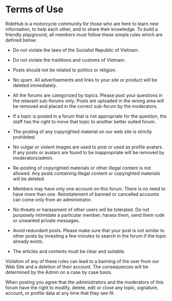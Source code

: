 # Terms of Use
RideHub is a motorcycle community for those who are here to learn new information, to help each other, and to share their knowledge.
To build a friendly playground, all members must follow these simple rules which are defined below:

* Do not violate the laws of the Socialist Republic of Vietnam.

* Do not violate the traditions and customs of Vietnam.

* Posts should not be related to politics or religion.

* No spam. All advertisements and links to your site or product will be deleted immediately. 

* All the forums are categorized by topics.  Please post your questions in the relavant sub-forums only. Posts are uploaded in the wrong area will be removed and placed in the correct sub-forum by the moderators.

* If a topic is posted in a forum that is not appropriate for the question, the staff has the right to move that topic to another better suited forum.

* The posting of any copyrighted material on our web site is strictly prohibited.

* No vulgar or violent images are used to post or used as profile avatars. If any posts or avatars are found to be inappropriate will be removed by moderators/admin.

* Re-posting of copyrighted materials or other illegal content is not allowed. Any posts containing illegal content or copyrighted materials will be deleted.

* Members may have only one account on this forum. There is no need to have more than one. Reinstatement of banned or cancelled accounts can come only from an administrator. 

* No threats or harassment of other users will be tolerated. Do not purposely intimidate a particular member, harass them, send them rude or unwanted private messages.

* Avoid redundant posts. Please make sure that your post is not similar to other posts by investing a few minutes to search in the forum if the topic already exists.

* The articles and contents must be clear and suitable.


Violation of any of these rules can lead to a banning of the user from our Web Site and a deletion of their account. The consequences will be determined by the Admin on a case by case basis.

When posting you agree that the administrators and the moderators of this forum have the right to modify, delete, edit or close any topic, signature, account, or profile data at any time that they see fit. 





